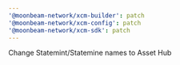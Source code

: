 ```yaml
---
'@moonbeam-network/xcm-builder': patch
'@moonbeam-network/xcm-config': patch
'@moonbeam-network/xcm-sdk': patch
---
```


Change Statemint/Statemine names to Asset Hub
